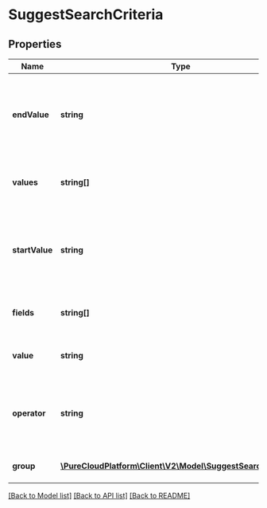 # SuggestSearchCriteria

## Properties
Name | Type | Description | Notes
------------ | ------------- | ------------- | -------------
**endValue** | **string** | The end value of the range. This field is used for range search types. | [optional] 
**values** | **string[]** | A list of values for the search to match against | [optional] 
**startValue** | **string** | The start value of the range. This field is used for range search types. | [optional] 
**fields** | **string[]** | Field names to search against | [optional] 
**value** | **string** | A value for the search to match against | [optional] 
**operator** | **string** | How to apply this search criteria against other criteria | [optional] 
**group** | [**\PureCloudPlatform\Client\V2\Model\SuggestSearchCriteria[]**](SuggestSearchCriteria.md) | Groups multiple conditions | [optional] 

[[Back to Model list]](../README.md#documentation-for-models) [[Back to API list]](../README.md#documentation-for-api-endpoints) [[Back to README]](../README.md)


